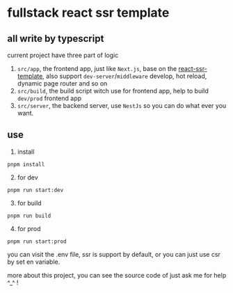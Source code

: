 # fullstack react ssr template

## all write by typescript

current project have three part of logic

1. `src/app`, the frontend app, just like `Next.js`, base on the [react-ssr-template](https://github.com/MrWangJustToDo/react-ssr-setup), also support `dev-server`/`middleware` develop, hot reload, dynamic page router and so on
2. `src/build`, the build script witch use for frontend app, help to build `dev/prod` frontend app
3. `src/server`, the backend server, use `NestJs` so you can do what ever you want.

## use

1. install

```shell
pnpm install
```

2. for dev

```shell
pnpm run start:dev
```

3. for build

```shell
pnpm run build
```

4. for prod

```shell
pnpm run start:prod
```

you can visit the .env file, ssr is support by default, or you can just use csr by set en variable.

more about this project, you can see the source code of just ask me for help ^\_^ !
